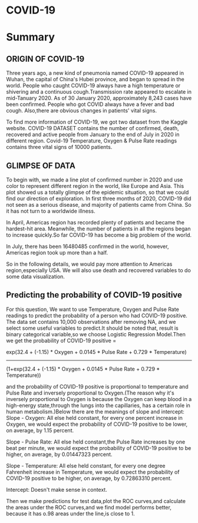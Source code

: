 COVID-19
===========

# Summary

## ORIGIN OF COVID-19

Three years ago, a new kind of pneumonia named COVID-19 appeared in Wuhan, the capital of China's Hubei province, and began to spread in the world. People who caught COVID-19 always have a high temperature or shivering and a continuous cough.Transmission rate appeared to escalate in mid-Tanuary 2020. As of 30 January 2020, approximately 8,243 cases have been confirmed. People who got COVID always have a fever and bad cough. Also,there are obvious changes in patients' vital signs.

To find more information of COVID-19, we got two dataset from the Kaggle website. COVID-19 DATASET contains the number of confirmed, death, recovered and active people from January to the end of July in 2020 in different region. Covid-19 Temperature, Oxygen & Pulse Rate readings contains three vital signs of 10000 patients.

## GLIMPSE OF DATA

To begin with, we made a line plot of confirmed number in 2020 and use color to represent different region in the world, like Europe and Asia. This plot showed us a totally glimpse of the epidemic situation, so that we could find our direction of exploration. In first three months of 2020, COVID-19 did not seen as a serious disease, and majority of patients came from China. So it has not turn to a worldwide illness.

In April, Americas region has recorded plenty of patients and became the hardest-hit area. Meanwhile, the number of patients in all the regions began to increase quickly.So far COVID-19 has become a big problem of the world.

In July, there has been 16480485 confirmed in the world, however, Americas region took up more than a half. 

So in the following details, we would pay more attention to Americas region,especially USA. We will also use death and recovered variables to do some data visualization.

















## Predicting the probability of COVID-19 positive

For this question, We want to use Temperature, Oxygen and Pulse Rate readings to predict the probability of a person who had COVID-19 positive. The data set contains 10,000 observations after removing NA, and we select some useful variables to predict.It should be noted that, result is binary categorical variable,so we choose Logistic Regression Model.Then we get the probability of COVID-19 positive = 

exp(32.4 + (-1.15) * Oxygen + 0.0145 * Pulse Rate + 0.729 * Temperature)
____________________________________________________________

(1+exp(32.4 + (-1.15) * Oxygen +  0.0145	* Pulse Rate + 0.729 * Temperature))

and the probability of COVID-19 positive is proportional to temperature and Pulse Rate and inversely proportional to Oxygen.(The reason why it's inversely proportional to Oxygen is because the Oxygen can keep blood in a high-energy state,through the lungs into the capillaries, has a certain role in human metabolism.)Below there are the meanings of slope and intercept:
Slope - Oxygen: All else held constant, for every one percent increase in Oxygen, we would expect the probability of COVID-19 positive to be lower, on average, by 1.15 percent.

Slope - Pulse Rate: All else held constant,the Pulse Rate increases by one beat per minute, we would expect the probability of COVID-19 positive to be higher, on average, by 0.01447323 percent.

Slope - Temperature: All else held constant, for every one degree Fahrenheit increase in Temperature, we would expect the probability of COVID-19 positive to be higher, on average, by 0.72863310 percent.

Intercept: Doesn't make sense in context.

Then we make predictions for test data,plot the ROC curves,and calculate the areas under the ROC curves,and we find model performs better, because it has o.98 areas under the line,is close to 1.


